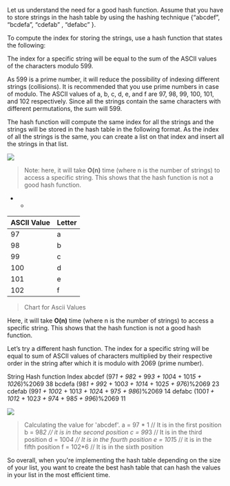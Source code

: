 <!--title={Need for a Good Hash Function}-->

<!--badges={Algorithms:15}-->

<!--concepts={Hash Functions}-->

Let us understand the need for a good hash function. Assume that you have to store strings in the hash table by using the hashing technique {“abcdef”, “bcdefa”, “cdefab” , “defabc” }.

To compute the index for storing the strings, use a hash function that states the following:

The index for a specific string will be equal to the sum of the ASCII values of the characters modulo 599.

As 599 is a prime number, it will reduce the possibility of indexing different strings (collisions). It is recommended that you use prime numbers in case of modulo. The ASCII values of a, b, c, d, e, and f are 97, 98, 99, 100, 101, and 102 respectively. Since all the strings contain the same characters with different permutations, the sum will 599.



The hash function will compute the same index for all the strings and the strings will be stored in the hash table in the following format. As the index of all the strings is the same, you can create a list on that index and insert all the strings in that list.

![](https://he-s3.s3.amazonaws.com/media/uploads/dda3e36.jpg)

> Note: here, it will take **O(n)** time (where n is the number of strings) to access a specific string. This shows that the hash function is not a good hash function.

* * 

| ASCII Value | Letter |
| ----------- | ------ |
| 97          | a      |
| 98          | b      |
| 99          | c      |
| 100         | d      |
| 101         | e      |
| 102         | f      |
> Chart for Ascii Values

Here, it will take **O(n)** time (where n is the number of strings) to access a specific string. This shows that the hash function is not a good hash function.

Let’s try a different hash function. The index for a specific string will be equal to sum of ASCII values of characters multiplied by their respective order in the string after which it is modulo with 2069 (prime number).

String                                Hash function                               Index
abcdef       (97*1 + 98*2 + 99*3 + 100*4 + 101*5 + 102*6)%2069       38
bcdefa       (98*1 + 99*2 + 100*3 + 101*4 + 102*5 + 97*6)%2069       23
cdefab       (99*1 + 100*2 + 101*3 + 102*4 + 97*5 + 98*6)%2069       14
defabc       (100*1 + 101*2 + 102*3 + 97*4 + 98*5 + 99*6)%2069       11

![](https://he-s3.s3.amazonaws.com/media/uploads/e880c21.jpg)

>Calculating the value for 'abcdef'. 
>a = 97 * 1 // It is in the first position
>b = 98*2 // it is in the second position
>c = 99*3 // It is in the third position
>d = 100*4 // It is in the fourth position
>e = 101*5 // it is in the fifth position
>f = 102*6 // It is in the sixth position

So overall, when you're implementing the hash table depending on the size of your list, you want to create the best hash table that
can hash the values in your list in the most efficient time.

